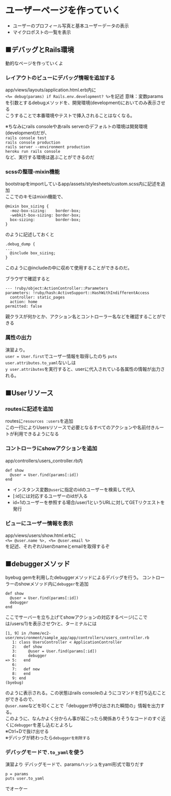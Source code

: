 # ユーザーページを作っていく
- ユーザーのプロフィール写真と基本ユーザーデータの表示
- マイクロポストの一覧を表示

## ■デバッグとRails環境
動的なページを作っていくよ
### レイアウトのビューにデバッグ情報を追加する
app/views/layouts/application.html.erb内に  
```<%= debug(params) if Rails.env.development? %>```を記述
意味：変数paramsを引数とするdebugメソッドを、開発環境(development)においてのみ表示させる  
こうすることで本番環境やテストで挿入されることはなくなる。

※ちなみにrails consoleやあrails serverのデフォルトの環境は開発環境(development)だが、  
```rails console test```  
```rails console production```  
```rails server --environment production```  
```heroku run rails console```  
など、実行する環境は選ぶことができるのだ  

### scssの整理-mixin機能
bootstrapをimportしているapp/assets/stylesheets/custom.scss内に記述を追加  
ここでのキモはmixin機能で、
```
@mixin box_sizing {
  -moz-box-sizing:    border-box;
  -webkit-box-sizing: border-box;
  box-sizing:         border-box;
}
```

のように記述しておくと  
```
.debug_dump {
...
  @include box_sizing;
}
```
このように@includeの中に収めて使用することができるのだ。  

ブラウザで確認すると
```
--- !ruby/object:ActionController::Parameters
parameters: !ruby/hash:ActiveSupport::HashWithIndifferentAccess
  controller: static_pages
  action: home
permitted: false
```
親クラスが何かとか、アクション名とコントローラー名などを確認することができる  

### 属性の出力
演習より。  
```user = User.first```でユーザー情報を取得したのち
```puts user.attributes.to_yaml```ないしは  
```y user.attributes```を実行すると、userに代入されている各属性の情報が出力される。

## ■Userリソース

### routesに記述を追加
routesに```resources :users```を追加  
この一行によりUsersリソースで必要となるすべてのアクションや名前付きルートが利用できるようになる  

### コントローラにshowアクションを追加
app/controllers/users_controller.rb内
```
def show
  @user = User.find(params[:id])
end
```
- インスタンス変数```@user```に指定のidのユーザーを検索して代入  
- [:id]には対応するユーザーのidが入る  
- id=1のユーザーを参照する場合/user/1というURLに対してGETリクエストを発行  

### ビューにユーザー情報を表示
app/views/users/show.html.erbに  
```<%= @user.name %>, <%= @user.email %>```  
を記述、それぞれUserのnameとemailを取得するぞ  

## ■debuggerメソッド
byebug gemを利用したdebuggerメソッドによるデバッグを行う。
コントローラーのshowメソッド内に```debugger```を追加
```
def show
  @user = User.find(params[:id])
  debugger
end
```
ここでサーバーを立ち上げてshowアクションの対応するページ(ここでは/users/1)を表示させウrと、ターミナルには
```
[1, 9] in /home/ec2-user/environment/sample_app/app/controllers/users_controller.rb
   1: class UsersController < ApplicationController
   2:   def show
   3:     @user = User.find(params[:id])
   4:     debugger
=> 5:   end
   6:   
   7:   def new
   8:   end
   9: end
(byebug) 
```
のように表示される。この状態はrails consoleのようにコマンドを打ち込むことができるので、  
```@user.name```などを叩くことで「debuggerが呼び出された瞬間の」情報を出力する。  
このように、なんかよく分からん事が起こったら関係ありそうなコードのすぐ近くに```debugger```を差し込むとよろし  
※Ctrl+Dで抜け出せる  
※デバッグが終わったら```debuggerを削除する```  

### デバッグモードで```.to_yaml```を使う
演習より
デバッグモードで、paramsハッシュをyaml形式で取りだす
```
p = params
puts user.to_yaml
```
でオーケー




